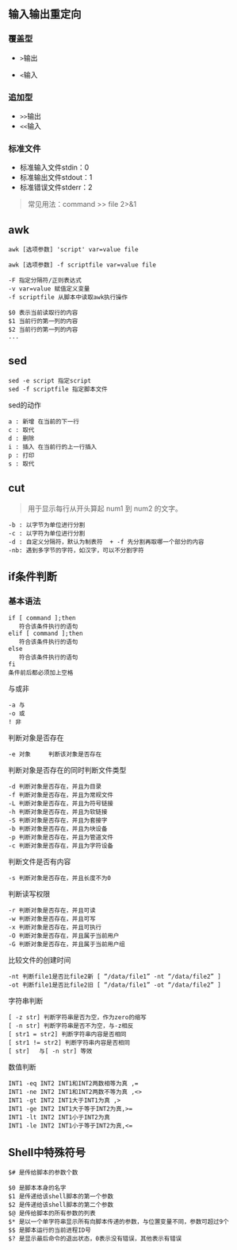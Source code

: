 ## 输入输出重定向

### 覆盖型

- `>`输出

- `<`输入

### 追加型

- `>>`输出
- `<<`输入

### 标准文件

- 标准输入文件stdin：0
- 标准输出文件stdout：1
- 标准错误文件stderr：2

> 常见用法：command >> file 2>&1

## awk

`awk [选项参数] 'script' var=value file`

`awk [选项参数] -f scriptfile var=value file`

```
-F 指定分隔符/正则表达式 
-v var=value 赋值定义变量
-f scriptfile 从脚本中读取awk执行操作
```

```
$0 表示当前读取行的内容
$1 当前行的第一列的内容
$2 当前行的第一列的内容
...
```

## sed

```
sed -e script 指定script
sed -f scriptfile 指定脚本文件
```

sed的动作

```
a : 新增 在当前的下一行
c : 取代 
d : 删除
i : 插入 在当前行的上一行插入
p : 打印
s : 取代
```

## cut

> 用于显示每行从开头算起 num1 到 num2 的文字。

```
-b : 以字节为单位进行分割
-c : 以字符为单位进行分割
-d : 自定义分隔符，默认为制表符  + -f 先分割再取哪一个部分的内容
-nb: 遇到多字节的字符，如汉字，可以不分割字符

```

## if条件判断

### 基本语法

```
if [ command ];then
   符合该条件执行的语句
elif [ command ];then
   符合该条件执行的语句
else
   符合该条件执行的语句
fi
条件前后都必须加上空格
```

与或非

```
-a 与
-o 或
! 非
```

判断对象是否存在

```
-e 对象     判断该对象是否存在
```

判断对象是否存在的同时判断文件类型

```
-d 判断对象是否存在，并且为目录
-f 判断对象是否存在，并且为常规文件
-L 判断对象是否存在，并且为符号链接
-h 判断对象是否存在，并且为软链接
-S 判断对象是否存在，并且为套接字
-b 判断对象是否存在，并且为块设备
-p 判断对象是否存在，并且为管道文件
-c 判断对象是否存在，并且为字符设备
```

判断文件是否有内容

```
-s 判断对象是否存在，并且长度不为0
```

判断读写权限

```
-r 判断对象是否存在，并且可读
-w 判断对象是否存在，并且可写
-x 判断对象是否存在，并且可执行
-O 判断对象是否存在，并且属于当前用户
-G 判断对象是否存在，并且属于当前用户组
```

比较文件的创建时间

```
-nt 判断file1是否比file2新 [ “/data/file1” -nt “/data/file2” ]
-ot 判断file1是否比file2旧 [ “/data/file1” -ot “/data/file2” ]
```

字符串判断

```
[ -z str] 判断字符串是否为空，作为zero的缩写
[ -n str] 判断字符串是否不为空，与-z相反
[ str1 = str2] 判断字符串内容是否相同
[ str1 != str2] 判断字符串内容是否相同
[ str]　 与[ -n str] 等效
```

数值判断

```
INT1 -eq INT2 INT1和INT2两数相等为真 ,=
INT1 -ne INT2 INT1和INT2两数不等为真 ,<>
INT1 -gt INT2 INT1大于INT1为真 ,>
INT1 -ge INT2 INT1大于等于INT2为真,>=
INT1 -lt INT2 INT1小于INT2为真
INT1 -le INT2 INT1小于等于INT2为真,<=
```

## Shell中特殊符号

```
$# 是传给脚本的参数个数

$0 是脚本本身的名字
$1 是传递给该shell脚本的第一个参数
$2 是传递给该shell脚本的第二个参数
$@ 是传给脚本的所有参数的列表
$* 是以一个单字符串显示所有向脚本传递的参数，与位置变量不同，参数可超过9个
$$ 是脚本运行的当前进程ID号
$? 是显示最后命令的退出状态，0表示没有错误，其他表示有错误
```

